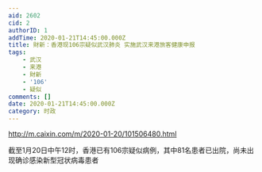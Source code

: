 ```yaml
---
aid: 2602
cid: 2
authorID: 1
addTime: 2020-01-21T14:45:00.000Z
title: 財新：香港现106宗疑似武汉肺炎 实施武汉来港旅客健康申报
tags:
    - 武汉
    - 来港
    - 財新
    - '106'
    - 疑似
comments: []
date: 2020-01-21T14:45:00.000Z
category: 时政
---
```


http://m.caixin.com/m/2020-01-20/101506480.html

截至1月20日中午12时，香港已有106宗疑似病例，其中81名患者已出院，尚未出现确诊感染新型冠状病毒患者
